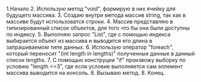 1.Начало
2. Использую метод "void", формирую в них ячейку для будущего массива.
3. Создаю внутри метода массив string, так как в массиве будут использоватся строки.
4. Массив представляю в типизированный список объектов, для того что бы они были доступны по индексу.
5. Выполняю запрос "List<int>", где с помощью индекса выбирается объект из массива и выводится его длина в запрашиваемом типе данных.
6. Использую оператор "foreach", который переносит "(int length in lengths)" полученные данные в данный список lengths.
7. С помощью конструции "if" произвожу выборку по условию "length  <=3", где если условие выполняется сам эллемент массива выводится на консоль.
8. Вызываю метод.
8. Конец.